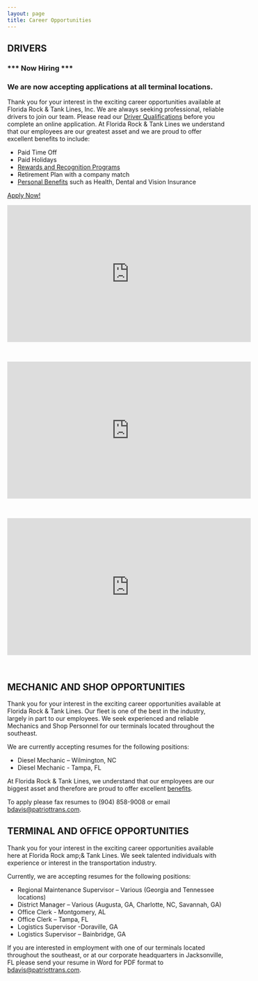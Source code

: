 ```yaml
---
layout: page
title: Career Opportunities
---
```


## DRIVERS

### **\*\*\* Now Hiring \*\*\***

### **We are now accepting applications at all terminal locations.**

Thank you for your interest in the exciting career opportunities available at Florida Rock &amp; Tank Lines, Inc. We are always seeking professional, reliable drivers to join our team. Please read our <a href="drivers-qualifications.html">Driver Qualifications</a> before you complete an online application. At Florida Rock &amp; Tank Lines we understand that our employees are our greatest asset and we are proud to offer excellent benefits to include:

* Paid Time Off
* Paid Holidays
* [Rewards and Recognition Programs]
* Retirement Plan with a company match
* [Personal Benefits] such as Health, Dental and Vision Insurance

<a href="https://ebe.floridarockandtanklines.com/Recruiting/Pages/DriverWelcome.aspx?referral=CorporateSite" target="_blank">Apply Now!</a>

<div class="video-container">
<p><iframe allowfullscreen="" frameborder="0" height="315" src="http://www.youtube.com/embed/3m37OYtHvNc?rel=0" width="560"></iframe></p>
</div>
<br />

<div class="video-container">
<p><iframe allowfullscreen="" frameborder="0" height="315" src="https://www.youtube.com/embed/doh-oSvZOzc" width="560"></iframe></p>
</div>
<br />

<div class="video-container">
<p><iframe allowfullscreen="" frameborder="0" height="315" src="http://www.youtube.com/embed/KTOLhkycJP0?rel=0" width="560"></iframe></p>
</div>
<br />

## MECHANIC AND SHOP OPPORTUNITIES

Thank you for your interest in the exciting career opportunities available at Florida Rock &amp; Tank Lines. Our fleet is one of the best in the industry, largely in part to our employees. We seek experienced and reliable Mechanics and Shop Personnel for our terminals located throughout the southeast.

We are currently accepting resumes for the following positions:

* Diesel Mechanic – Wilmington, NC
* Diesel Mechanic - Tampa, FL

At Florida Rock &amp; Tank Lines, we understand that our employees are our biggest asset and therefore are proud to offer excellent <a href="drivers-benefits.html">benefits</a>.

To apply please fax resumes to (904) 858-9008 or email <a href="mailto:bdavis@patriottrans.com">bdavis@patriottrans.com</a>.

## TERMINAL AND OFFICE OPPORTUNITIES

Thank you for your interest in the exciting career opportunities available here at Florida Rock amp;& Tank Lines. We seek talented individuals with experience or interest in the transportation industry.

Currently, we are accepting resumes for the following positions:

* Regional Maintenance Supervisor – Various (Georgia and Tennessee locations)
* District Manager – Various (Augusta, GA, Charlotte, NC, Savannah, GA)
* Office Clerk - Montgomery, AL
* Office Clerk – Tampa, FL
* Logistics Supervisor -Doraville, GA
* Logistics Supervisor – Bainbridge, GA

If you are interested in employment with one of our terminals located throughout the southeast, or at our corporate headquarters in Jacksonville, FL please send your resume in Word for PDF format to <a href="mailto:bdavis@patriottrans.com">bdavis@patriottrans.com</a>.
	
[Rewards and Recognition Programs]: safety-driver-incentives.html
[Personal Benefits]: drivers-benefits.html
